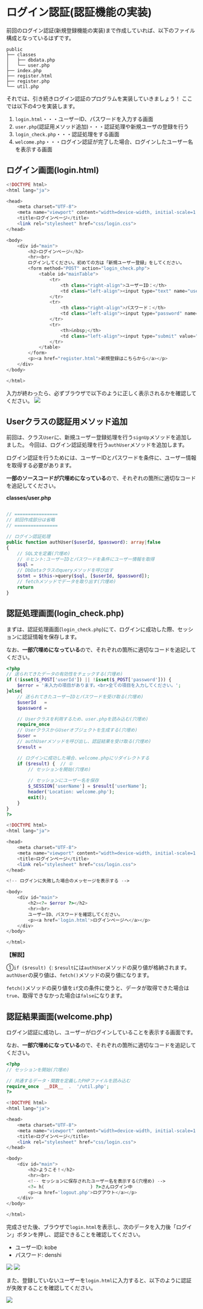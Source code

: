 # ログイン認証(認証機能の実装)

前回のログイン認証(新規登録機能の実装)まで作成していれば、以下のファイル構成となっているはずです。

```text
public
├── classes
│   ├── dbdata.php
│   └── user.php
├── index.php
├── register.html
├── register.php
└── util.php
```

それでは、引き続きログイン認証のプログラムを実装していきましょう！
ここでは以下の4つを実装します。

1. `login.html`・・・ユーザーID、パスワードを入力する画面
1. `user.php`(認証用メソッド追加)・・・認証処理や新規ユーザの登録を行う
1. `login_check.php`・・・認証処理をする画面
1. `welcome.php`・・・ログイン認証が完了した場合、ログインしたユーザー名を表示する画面

## ログイン画面(login.html)

```php
<!DOCTYPE html>
<html lang="ja">

<head>
    <meta charset="UTF-8">
    <meta name="viewport" content="width=device-width, initial-scale=1.0">
    <title>ログインページ</title>
    <link rel="stylesheet" href="css/login.css">
</head>

<body>
    <div id="main">
        <h2>ログインページ</h2>
        <hr><br>
        ログインしてください。初めての方は「新規ユーザー登録」をしてください。
        <form method="POST" action="login_check.php">
            <table id="mainTable">
                <tr>
                    <th class="right-align">ユーザーID：</th>
                    <td class="left-align"><input type="text" name="userId" required></td>
                </tr>
                <tr>
                    <th class="right-align">パスワード：</th>
                    <td class="left-align"><input type="password" name="password" required></td>
                </tr>
                <tr>
                    <th>&nbsp;</th>
                    <td class="left-align"><input type="submit" value="ログイン"></td>
                </tr>
            </table>
        </form>
        <p><a href="register.html">新規登録はこちらから</a></p>
    </div>
</body>

</html>
```

入力が終わったら、必ずブラウザで以下のように正しく表示されるかを確認してください。
![](./images/login_html_display.png)

## Userクラスの認証用メソッド追加

前回は、クラス`User`に、新規ユーザー登録処理を行う`signUp`メソッドを追加しました。
今回は、ログイン認証処理を行う`authUser`メソッドを追加します。

ログイン認証を行うためには、ユーザーIDとパスワードを条件に、ユーザー情報を取得する必要があります。

**一部のソースコードが穴埋めになっている**ので、それぞれの箇所に適切なコードを追記してください。

**classes/user.php**

```php

// ================
// 前回作成部分は省略
// ================

// ログイン認証処理
public function authUser($userId, $password): array|false
{
    // SQL文を定義(穴埋め)
    // ※ヒント:ユーザーIDとパスワードを条件にユーザー情報を取得
    $sql = 
    // DbDataクラスのqueryメソッドを呼び出す
    $stmt = $this->query($sql, [$userId, $password]);
    // fetchメソッドでデータを取り出す(穴埋め)
    return 
}
```

## 認証処理画面(login_check.php)

まずは、認証処理画面(`login_check.php`)にて、ログインに成功した際、セッションに認証情報を保存します。

なお、**一部穴埋めになっている**ので、それぞれの箇所に適切なコードを追記してください。

```php
<?php
// 送られてきたデータの有効性をチェックする(穴埋め)
if (!isset($_POST['userId']) || !isset($_POST['password'])) {
    $error = '未入力の項目があります。<br>全ての項目を入力してください。';
}else{
    // 送られてきたユーザーIDとパスワードを受け取る(穴埋め)
    $userId   = 
    $password = 

    // Userクラスを利用するため、user.phpを読み込む(穴埋め)
    require_once 
    // UserクラスからUserオブジェクトを生成する(穴埋め)
    $user =  
    // authUserメソッドを呼び出し、認証結果を受け取る(穴埋め)
    $result = 

    // ログインに成功した場合、welcome.phpにリダイレクトする
    if ($result) {  // ①
        // セッションを開始(穴埋め)
        
        // セッションにユーザー名を保存
        $_SESSION['userName'] = $result['userName'];
        header('Location: welcome.php');
        exit();
    }
}
?>

<!DOCTYPE html>
<html lang="ja">

<head>
    <meta charset="UTF-8">
    <meta name="viewport" content="width=device-width, initial-scale=1.0">
    <title>ログインページ</title>
    <link rel="stylesheet" href="css/login.css">
</head>

<!-- ログインに失敗した場合のメッセージを表示する -->

<body>
    <div id="main">
        <h2><?= $error ?></h2>
        <hr><br>
        ユーザーID、パスワードを確認してください。
        <p><a href='login.html'>ログインページへ</a></p>
    </div>
</body>

</html>
```

**【解説】**

①`if ($result) {`: `$result`には`authUser`メソッドの戻り値が格納されます。
`authUser`の戻り値は、`fetch()`メソッドの戻り値になります。

`fetch()`メソッドの戻り値を`if`文の条件に使うと、データが取得できた場合は`true`、取得できなかった場合は`false`になります。

## 認証結果画面(welcome.php)

ログイン認証に成功し、ユーザーがログインしていることを表示する画面です。

なお、**一部穴埋めになっている**ので、それぞれの箇所に適切なコードを追記してください。

```php
<?php
// セッションを開始(穴埋め)

// 共通するデータ・関数を定義したPHPファイルを読み込む
require_once  __DIR__  .  '/util.php';
?>

<!DOCTYPE html>
<html lang="ja">

<head>
    <meta charset="UTF-8">
    <meta name="viewport" content="width=device-width, initial-scale=1.0">
    <title>ログインページ</title>
    <link rel="stylesheet" href="css/login.css">
</head>

<body>
    <div id="main">
        <h2>ようこそ！</h2>
        <hr><br>
        <!-- セッションに保存されたユーザー名を表示する(穴埋め) -->
        <?= h(                 ) ?>さんログイン中
        <p><a href='logout.php'>ログアウト</a></p>
    </div>
</body>

</html>
```

完成させた後、ブラウザで`login.html`を表示し、次のデータを入力後「ログイン」ボタンを押し、認証できることを確認してください。

- ユーザーID: kobe
- パスワード: denshi

![](./images/login_html_display_input.png)
![](./images/welcome_php_display.png)

また、登録していないユーザーを`login.html`に入力すると、以下のように認証が失敗することを確認してください。

![](./images/login_html_display_error.png)
